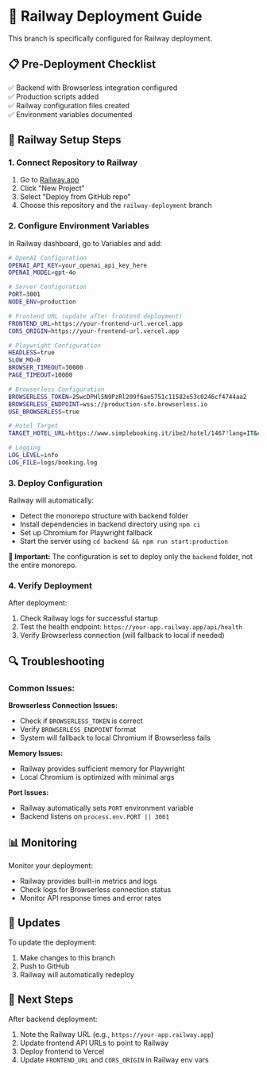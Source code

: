 # 🚀 Railway Deployment Guide

This branch is specifically configured for Railway deployment.

## 📋 Pre-Deployment Checklist

✅ Backend with Browserless integration configured  
✅ Production scripts added  
✅ Railway configuration files created  
✅ Environment variables documented  

## 🔧 Railway Setup Steps

### 1. Connect Repository to Railway

1. Go to [Railway.app](https://railway.app)
2. Click "New Project"
3. Select "Deploy from GitHub repo"
4. Choose this repository and the `railway-deployment` branch

### 2. Configure Environment Variables

In Railway dashboard, go to Variables and add:

```bash
# OpenAI Configuration
OPENAI_API_KEY=your_openai_api_key_here
OPENAI_MODEL=gpt-4o

# Server Configuration  
PORT=3001
NODE_ENV=production

# Frontend URL (update after frontend deployment)
FRONTEND_URL=https://your-frontend-url.vercel.app
CORS_ORIGIN=https://your-frontend-url.vercel.app

# Playwright Configuration
HEADLESS=true
SLOW_MO=0
BROWSER_TIMEOUT=30000
PAGE_TIMEOUT=10000

# Browserless Configuration
BROWSERLESS_TOKEN=2SwcDPHl5N9PzRl209f6ae5751c11582e53c0246cf4744aa2
BROWSERLESS_ENDPOINT=wss://production-sfo.browserless.io
USE_BROWSERLESS=true

# Hotel Target
TARGET_HOTEL_URL=https://www.simplebooking.it/ibe2/hotel/1467?lang=IT&cur=EUR

# Logging
LOG_LEVEL=info
LOG_FILE=logs/booking.log
```

### 3. Deploy Configuration

Railway will automatically:
- Detect the monorepo structure with backend folder
- Install dependencies in backend directory using `npm ci`
- Set up Chromium for Playwright fallback
- Start the server using `cd backend && npm run start:production`

**📁 Important:** The configuration is set to deploy only the `backend` folder, not the entire monorepo.

### 4. Verify Deployment

After deployment:
1. Check Railway logs for successful startup
2. Test the health endpoint: `https://your-app.railway.app/api/health`
3. Verify Browserless connection (will fallback to local if needed)

## 🔍 Troubleshooting

### Common Issues:

**Browserless Connection Issues:**
- Check if `BROWSERLESS_TOKEN` is correct
- Verify `BROWSERLESS_ENDPOINT` format
- System will fallback to local Chromium if Browserless fails

**Memory Issues:**
- Railway provides sufficient memory for Playwright
- Local Chromium is optimized with minimal args

**Port Issues:**
- Railway automatically sets `PORT` environment variable
- Backend listens on `process.env.PORT || 3001`

## 📊 Monitoring

Monitor your deployment:
- Railway provides built-in metrics and logs
- Check logs for Browserless connection status
- Monitor API response times and error rates

## 🔄 Updates

To update the deployment:
1. Make changes to this branch
2. Push to GitHub
3. Railway will automatically redeploy

## 🎯 Next Steps

After backend deployment:
1. Note the Railway URL (e.g., `https://your-app.railway.app`)
2. Update frontend API URLs to point to Railway
3. Deploy frontend to Vercel
4. Update `FRONTEND_URL` and `CORS_ORIGIN` in Railway env vars
